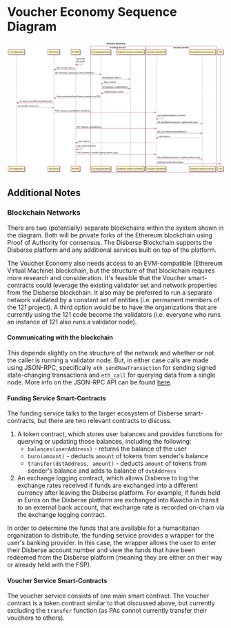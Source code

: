 # Voucher Economy Sequence Diagram

![diagram](./voucher_economy_puml.jpg)

## Additional Notes

### Blockchain Networks
There are two (potentially) separate blockchains within the system shown in the diagram. Both will be private forks of the Ethereum blockchain using Proof of Authority for consensus. The Disberse Blockchain supports the Disberse platform and any additional services built on top of the platform.


The Voucher Economy also needs access to an EVM-compatible (Ethereum Virtual Machine) blockchain, but the structure of that blockchain requires more research and consideration. It's feasible that the Voucher smart-contracts could leverage the existing validator set and network properties from the Disberse blockchain. It also may be preferred to run a separate network validated by a constant set of entities (i.e. permanent members of the 121 project). A third option would be to have the organizations that are currently using the 121 code become the validators (i.e. everyone who runs an instance of 121 also runs a validator node).

#### Communicating with the blockchain
This depends slightly on the structure of the network and whether or not the caller is running a validator node. But, in either case calls are made using JSON-RPC, specifically `eth_sendRawTransaction` for sending signed state-changing transactions and `eth_call` for querying data from a single node. More info on the JSON-RPC API can be found [here](https://github.com/ethereum/wiki/wiki/JSON-RPC).

#### Funding Service Smart-Contracts
The funding service talks to the larger ecosystem of Disberse smart-contracts, but there are two relevant contracts to discuss.
1. A token contract, which stores user balances and provides functions for querying or updating those balances, including the following:
    - `balances(userAddress)` - returns the balance of the user
    - `burn(amount)` - deducts `amount` of tokens from sender's balance
    - `transfer(dstAddress, amount)` - deducts `amount` of tokens from sender's balance and adds to balance of `dstAddress`
2. An exchange logging contract, which allows Disberse to log the exchange rates received if funds are exchanged into a different currency after leaving the Disberse platform. For example, if funds held in Euros on the Disberse platform are exchanged into Kwacha in transit to an external bank account, that exchange rate is recorded on-chain via the exchange logging contract.


In order to determine the funds that are available for a humanitarian organization to distribute, the funding service provides a wrapper for the user's banking provider. In this case, the wrapper allows the user to enter their Disberse account number and view the funds that have been redeemed from the Disberse platform (meaning they are either on their way or already held with the FSP).


#### Voucher Service Smart-Contracts
The voucher service consists of one main smart contract. The voucher contract is a token contract similar to that discussed above, but currently excluding the `transfer` function (as PAs cannot currently transfer their vouchers to others).
